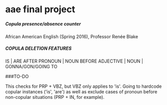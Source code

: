 # aae final project
##### Copula presence/absence counter
African American English (Spring 2016), Professor Renée Blake

##### COPULA DELETION FEATURES
IS | ARE 
AFTER PRONOUN | NOUN
BEFORE ADJECTIVE | NOUN | GONNA/GON/GOING TO 

###TO-DO

This checks for PRP + VBZ, but VBZ only applies to 'is'. Going to hardcode copular instances ('is', 'are') as well as exclude cases of pronoun before non-copular situations (PRP + IN, for example). 
